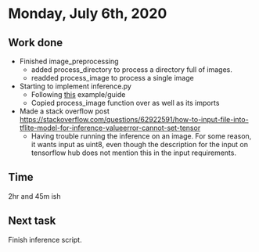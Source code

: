 # Monday, July 6th, 2020

## Work done

* Finished image_preprocessing
  * added process_directory to process a directory full of images.
  * readded process_image to process a single image
* Starting to implement inference.py
  * Following [this](https://heartbeat.fritz.ai/running-tensorflow-lite-image-classification-models-in-python-92ef44b4cd47) example/guide
  * Copied process_image function over as well as its imports
* Made a stack overflow post <https://stackoverflow.com/questions/62922591/how-to-input-file-into-tflite-model-for-inference-valueerror-cannot-set-tensor>
  * Having trouble running the inference on an image. For some reason, it wants input as uint8, even though the description for the input on tensorflow hub does not mention this in the input requirements.

## Time

2hr and 45m ish

## Next task

Finish inference script.